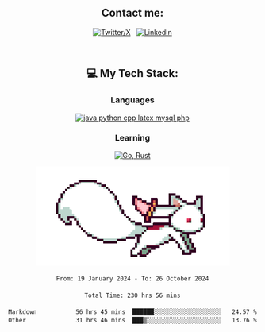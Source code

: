 

<div align="center">

## Contact me:

[![Twitter/X](https://skillicons.dev/icons?i=twitter)](https://twitter.com/erikskopp) &nbsp;
[![LinkedIn](https://skillicons.dev/icons?i=linkedin)](www.linkedin.com/in/erik-skopp) 

<div align="center">
<br>

## 💻 My Tech Stack:

### Languages

[![java python cpp latex mysql php](https://skillicons.dev/icons?i=java,python,cpp,latex,mysql,php)](https://skillicons.dev)

### Learning

[![Go, Rust](https://skillicons.dev/icons?i=go,rust)](https://skillicons.dev)

<center>

<img src="kyubey.gif" alt="Alt-Text" title="" >

</center>


<!--START_SECTION:waka-->

```txt
From: 19 January 2024 - To: 26 October 2024

Total Time: 230 hrs 56 mins

Markdown           56 hrs 45 mins  ██████░░░░░░░░░░░░░░░░░░░   24.57 %
Other              31 hrs 46 mins  ███▒░░░░░░░░░░░░░░░░░░░░░   13.76 %
```

<!--END_SECTION:waka-->
